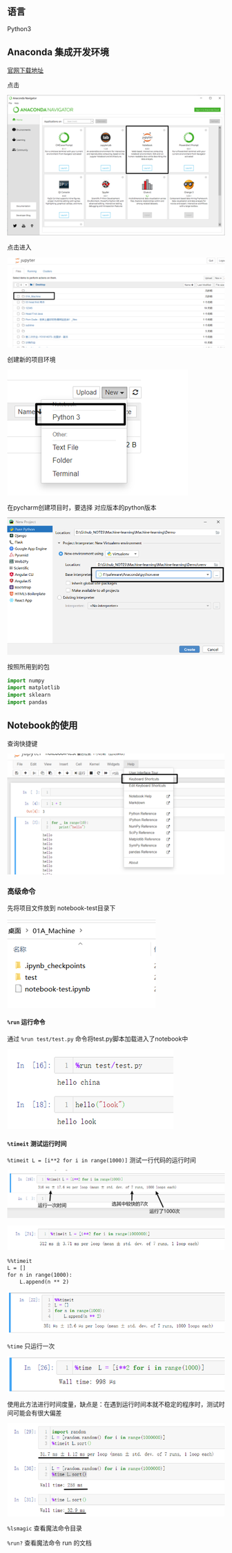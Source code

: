 ## 语言

Python3

## Anaconda 集成开发环境 

 [官网下载地址](https://www.anaconda.com/products/individual)

点击

![image-20200603182802863](img/image-20200603182802863.png)

点击进入

![image-20200603183257679](img/image-20200603183257679.png)

创建新的项目环境

![image-20200603183328079](img/image-20200603183328079.png)

在pycharm创建项目时，要选择 对应版本的python版本

![image-20200603183745315](img/image-20200603183745315.png)

按照所用到的包

```python
import numpy
import matplotlib
import sklearn
import pandas
```

## Notebook的使用

查询快捷键

![image-20200603195209292](img/image-20200603195209292.png)

### 高级命令

先将项目文件放到 notebook-test目录下

![image-20200603195755209](img/image-20200603195755209.png)

#### `%run` 运行命令

通过 `%run test/test.py` 命令将test.py脚本加载进入了notebook中

![image-20200603202355805](img/image-20200603202355805.png)

#### `%timeit` 测试运行时间

`%timeit L = [i**2 for i in range(1000)]`  测试一行代码的运行时间

![image-20200603202945777](img/image-20200603202945777.png)

![image-20200603203112974](img/image-20200603203112974.png)

```
%%timeit 
L = []
for n in range(1000):
    L.append(n ** 2)
```

![image-20200603203718864](img/image-20200603203718864.png)

`%time` 只运行一次

![image-20200603204025559](img/image-20200603204025559.png)

使用此方法进行时间度量，缺点是：在遇到运行时间本就不稳定的程序时，测试时间可能会有很大偏差

![image-20200603204553253](img/image-20200603204553253.png)

`%lsmagic` 查看魔法命令目录

`%run?` 查看魔法命令 run 的文档